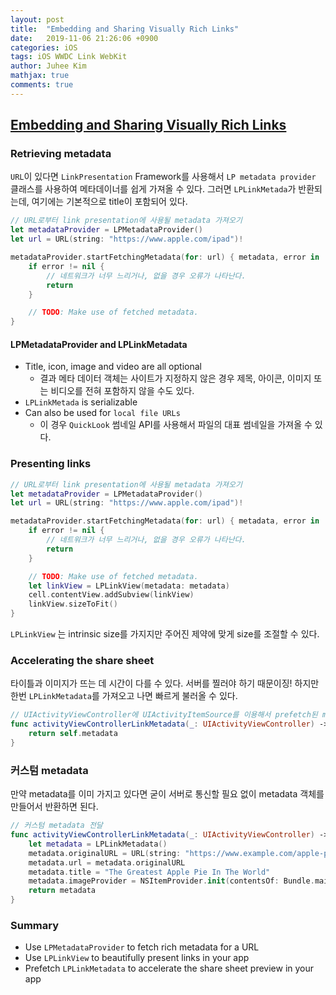 ```yaml
---
layout: post
title:  "Embedding and Sharing Visually Rich Links"
date:   2019-11-06 21:26:06 +0900
categories: iOS
tags: iOS WWDC Link WebKit
author: Juhee Kim
mathjax: true
comments: true
---
```


## [Embedding and Sharing Visually Rich Links](https://developer.apple.com/wwdc19/262)

### Retrieving metadata

`URL`이 있다면 `LinkPresentation` Framework를 사용해서 `LP metadata provider` 클래스를 사용하여 메타데이너를 쉽게 가져올 수 있다. 그러면 `LPLinkMetada`가 반환되는데, 여기에는 기본적으로 title이 포함되어 있다.

```swift
// URL로부터 link presentation에 사용될 metadata 가져오기
let metadataProvider = LPMetadataProvider()
let url = URL(string: "https://www.apple.com/ipad")!

metadataProvider.startFetchingMetadata(for: url) { metadata, error in
    if error != nil {
        // 네트워크가 너무 느리거나, 없을 경우 오류가 나타난다.
        return
    }

    // TODO: Make use of fetched metadata.
}
```

#### LPMetadataProvider and LPLinkMetadata

* Title, icon, image and video are all optional
  * 결과 메타 데이터 객체는 사이트가 지정하지 않은 경우 제목, 아이콘, 이미지 또는 비디오를 전혀 포함하지 않을 수도 있다.
* `LPLinkMetada` is serializable
* Can also be used for `local file URLs`
  * 이 경우 `QuickLook` 썸네일 API를 사용해서 파일의 대표 썸네일을 가져올 수 있다.


### Presenting links

```swift
// URL로부터 link presentation에 사용될 metadata 가져오기
let metadataProvider = LPMetadataProvider()
let url = URL(string: "https://www.apple.com/ipad")!

metadataProvider.startFetchingMetadata(for: url) { metadata, error in
    if error != nil {
        // 네트워크가 너무 느리거나, 없을 경우 오류가 나타난다.
        return
    }

    // TODO: Make use of fetched metadata.
    let linkView = LPLinkView(metadata: metadata)
    cell.contentView.addSubview(linkView)
    linkView.sizeToFit()
}
```

`LPLinkView` 는 intrinsic size를 가지지만 주어진 제약에 맞게 size를 조절할 수 있다.

### Accelerating the share sheet
타이틀과 이미지가 뜨는 데 시간이 다를 수 있다. 서버를 찔러야 하기 때문이징!
하지만 한번 `LPLinkMetadata`를 가져오고 나면 빠르게 불러올 수 있다.

```swift
// UIActivityViewController에 UIActivityItemSource를 이용해서 prefetch된 metadata 전달
func activityViewControllerLinkMetadata(_: UIActivityViewController) -> LPLinkMetadata {
    return self.metadata
}
```

### 커스텀 metadata
만약 metadata를 이미 가지고 있다면 굳이 서버로 통신할 필요 없이 metadata 객체를 만들어서 반환하면 된다.

```swift
// 커스텀 metadata 전달
func activityViewControllerLinkMetadata(_: UIActivityViewController) -> LPLinkMetadata {
    let metadata = LPLinkMetadata()
    metadata.originalURL = URL(string: "https://www.example.com/apple-pie")
    metadata.url = metadata.originalURL
    metadata.title = "The Greatest Apple Pie In The World"
    metadata.imageProvider = NSItemProvider.init(contentsOf: Bundle.main.url(forResource: "apple-pie", withExtension: "jpg"))
    return metadata
}
```

### Summary

* Use `LPMetadataProvider` to fetch rich metadata for a URL
* Use `LPLinkView` to beautifully present links in your app
* Prefetch `LPLinkMetadata` to accelerate the share sheet preview in your app

